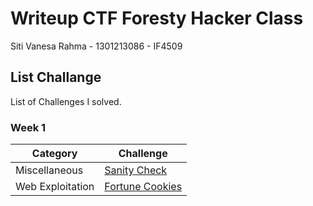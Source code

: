 # Writeup CTF Foresty Hacker Class
Siti Vanesa Rahma - 1301213086 - IF4509

## List Challange
List of Challenges I solved.

### Week 1
| Category | Challenge |
| --- | --- |
| Miscellaneous | [Sanity Check](https://github.com/sitivanesarahma/ctf-writeup/tree/main/Web_Exploitation)
| Web Exploitation | [Fortune Cookies](https://github.com/sitivanesarahma/ctf-writeup/tree/main/Web_Exploitation)
